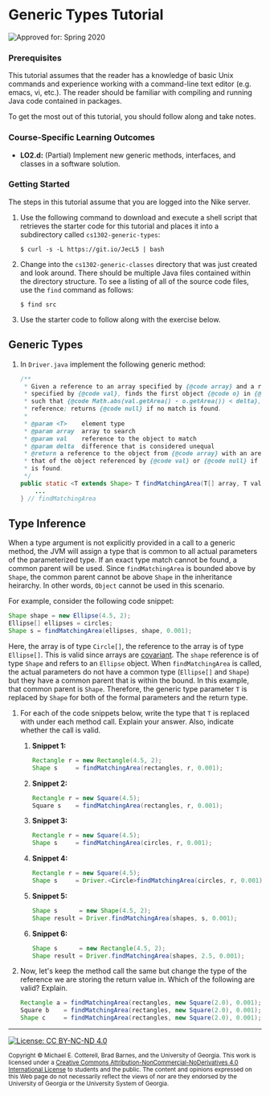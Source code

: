 # Generic Types Tutorial

![Approved for: Spring 2020](https://img.shields.io/badge/Approved%20for-Spring%202020-blue)

### Prerequisites

This tutorial assumes that the reader has a knowledge of basic Unix commands and experience working
with a command-line text editor (e.g. emacs, vi, etc.). The reader should be familiar with compiling
and running Java code contained in packages.

To get the most out of this tutorial, you should follow along and take notes.

### Course-Specific Learning Outcomes

* **LO2.d:** (Partial) Implement new generic methods, interfaces, and classes in a software solution.

### Getting Started

The steps in this tutorial assume that you are logged into the Nike server.

1. Use the following command to download and execute a shell script that retrieves
   the starter code for this tutorial and places it into a subdirectory
   called `cs1302-generic-types`:

   ```
   $ curl -s -L https://git.io/JecL5 | bash
   ```

1. Change into the `cs1302-generic-classes` directory that was just created and look around. 
   There should be multiple Java files contained within the directory structure. To see a listing 
   of all of the source code files, use the `find` command as follows:

   ```
   $ find src
   ```

1. Use the starter code to follow along with the exercise below.

## Generic Types

1. In `Driver.java` implement the following generic method:

   ```java
   /**
    * Given a reference to an array specified by {@code array} and a reference
    * specified by {@code val}, finds the first object {@code o} in {@code array} 
    * such that {@code Math.abs(val.getArea() - o.getArea()) < delta}, then returns its
    * reference; returns {@code null} if no match is found. 
    *
    * @param <T>    element type
    * @param array  array to search
    * @param val    reference to the object to match
    * @param delta  difference that is considered unequal
    * @return a reference to the object from {@code array} with an area matching
    * that of the object referenced by {@code val} or {@code null} if no match
    * is found.
    */
   public static <T extends Shape> T findMatchingArea(T[] array, T val, double delta) {
       ...
   } // findMatchingArea
   ```

## Type Inference

When a type argument is not explicitly provided in a call to a generic method, the JVM will
assign a type that is common to all actual parameters of the parameterized type. If an exact
type match cannot be found, a common parent will be used. Since `findMatchingArea` is bounded
above by `Shape`, the common parent cannot be above `Shape` in the inheritance heirarchy. In 
other words, `Object` cannot be used in this scenario.

For example, consider the following code snippet:
   
```java
Shape shape = new Ellipse(4.5, 2);
Ellipse[] ellipses = circles;
Shape s = findMatchingArea(ellipses, shape, 0.001);
```
      
Here, the array is of type `Circle[]`, the reference to the array is of type `Ellipse[]`. 
This is valid since arrays are [covariant](https://dzone.com/articles/covariance-and-contravariance). 
The `shape` reference is of type `Shape` and refers to an `Ellipse` object. 
When `findMatchingArea` is called, the actual parameters do not have a common 
type (`Ellipse[]` and `Shape`) but they have a common parent that is within the bound. 
In this example, that common parent is `Shape`. Therefore, the generic type parameter `T`
is replaced by `Shape` for both of the formal parameters and the return type.

1. For each of the code snippets below, write the type that `T` is replaced with under
   each method call. Explain your answer. Also, indicate whether the call is valid.

   1. **Snippet 1:**
     
      ```java
      Rectangle r = new Rectangle(4.5, 2);
      Shape s     = findMatchingArea(rectangles, r, 0.001);
      ```

   1. **Snippet 2:**
   
      ```java
      Rectangle r = new Square(4.5);
      Square s    = findMatchingArea(rectangles, r, 0.001);
      ```
   
   1. **Snippet 3:**

      ```java
      Rectangle r = new Square(4.5);
      Shape s     = findMatchingArea(circles, r, 0.001);
      ```

   1. **Snippet 4:**

      ```java
      Rectangle r = new Square(4.5);
      Shape s     = Driver.<Circle>findMatchingArea(circles, r, 0.001);
      ```

   1. **Snippet 5:**

      ```java
      Shape s      = new Shape(4.5, 2);
      Shape result = Driver.findMatchingArea(shapes, s, 0.001);
      ```

   1. **Snippet 6:**

      ```java
      Shape s      = new Rectangle(4.5, 2);
      Shape result = Driver.findMatchingArea(shapes, 2.5, 0.001);
      ```

1. Now, let's keep the method call the same but change the type of the reference we are storing the return value in.
   Which of the following are valid? Explain.

   ```java
   Rectangle a = findMatchingArea(rectangles, new Square(2.0), 0.001);
   Square b    = findMatchingArea(rectangles, new Square(2.0), 0.001);
   Shape c     = findMatchingArea(rectangles, new Square(2.0), 0.001);
   ```

<hr/>

[![License: CC BY-NC-ND 4.0](https://img.shields.io/badge/License-CC%20BY--NC--ND%204.0-lightgrey.svg)](http://creativecommons.org/licenses/by-nc-nd/4.0/)

<small>
Copyright &copy; Michael E. Cotterell, Brad Barnes, and the University of Georgia.
This work is licensed under a <a rel="license" href="http://creativecommons.org/licenses/by-nc-nd/4.0/">Creative Commons Attribution-NonCommercial-NoDerivatives 4.0 International License</a> to students and the public.
The content and opinions expressed on this Web page do not necessarily reflect the views of nor are they endorsed by the University of Georgia or the University System of Georgia.
</small>
